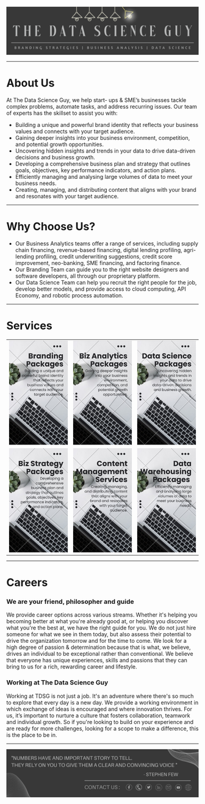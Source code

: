 <p align="center"><a href="https://github.com/Mihir-Ai-lab/The_Data_Science_Guy"><img src="https://github.com/Mihir-Ai-lab/The_Data_Science_Guy/blob/main/Images/Notebook%20Header.png"></a></p>

---
# About Us

At The Data Science Guy, we help start- ups & SME’s businesses tackle complex problems, automate tasks, and address recurring issues. 
Our team of experts has the skillset to assist you with:

- Building a unique and powerful brand identity that reflects your business values and connects with your target audience.
- Gaining deeper insights into your business environment, competition, and potential growth opportunities.
- Uncovering hidden insights and trends in your data to drive data-driven decisions and business growth.
- Developing a comprehensive business plan and strategy that outlines goals, objectives, key performance indicators, and action plans.
- Efficiently managing and analysing large volumes of data to meet your business needs.
- Creating, managing, and distributing content that aligns with your brand and resonates with your target audience.

---
# Why Choose Us?  

- Our Business Analytics teams offer a range of services, including supply chain financing, revenue-based financing, digital lending profiling, agri-lending profiling, credit underwriting suggestions, credit score improvement, neo-banking, SME financing, and factoring finance.
- Our Branding Team can guide you to the right website designers and software developers, all through our proprietary platform.
- Our Data Science Team can help you recruit the right people for the job, develop better models, and provide access to cloud computing, API Economy, and robotic process automation.

---
# Services

| | | |
|:--|:--|:--|
| <a href="https://github.com/Mihir-Ai-lab/The_Data_Science_Guy/tree/main/Services/Branding"><img src="https://github.com/Mihir-Ai-lab/The_Data_Science_Guy/blob/main/Services/Images/Branding.png"> | <a href="https://github.com/Mihir-Ai-lab/The_Data_Science_Guy/tree/main/Services/Business%20Analysis"><img src="https://github.com/Mihir-Ai-lab/The_Data_Science_Guy/blob/main/Services/Images/Business Analytics.png"> | <a href="https://github.com/Mihir-Ai-lab/The_Data_Science_Guy/tree/main/Services/Data%20Science"><img src="https://github.com/Mihir-Ai-lab/The_Data_Science_Guy/blob/main/Services/Images/Data Science.png">
| <a href="https://github.com/Mihir-Ai-lab/The_Data_Science_Guy/tree/main/Services/Business%20Strategy"><img src="https://github.com/Mihir-Ai-lab/The_Data_Science_Guy/blob/main/Services/Images/Business Strategy.png"> | <a href="https://github.com/Mihir-Ai-lab/The_Data_Science_Guy/tree/main/Services/Content%20Management"><img src="https://github.com/Mihir-Ai-lab/The_Data_Science_Guy/blob/main/Services/Images/Content Management.png"> | <a href="https://github.com/Mihir-Ai-lab/The_Data_Science_Guy/tree/main/Services/Data%20Warehousing"><img src="https://github.com/Mihir-Ai-lab/The_Data_Science_Guy/blob/main/Services/Images/Data Warehousing.png"> |

---
# Careers

### We are your friend, philosopher and guide

We provide career options across various streams. Whether it's helping you becoming better at what you're already good at, or helping you discover what you're the best at, we have the right guide for you.
We do not just hire someone for what we see in them today, but also assess their potential to drive the organization tomorrow and for the time to come. We look for a high degree of passion & determination because that is what, we believe, drives an individual to be exceptional rather than conventional.
We believe that everyone has unique experiences, skills and passions that they can bring to us for a rich, rewarding career and lifestyle.

### Working at The Data Science Guy

Working at TDSG is not just a job. It's an adventure where there's so much to explore that every day is a new day. We provide a working environment in which exchange of ideas is encouraged and where innovation thrives.
For us, it’s important to nurture a culture that fosters collaboration, teamwork and individual growth. So if you're looking to build on your experience and are ready for more challenges, looking for a scope to make a difference, this is the place to be in.

---
<p align="center"><a href="https://thedatascienceguy.go.studio/"><img src="https://github.com/Mihir-Ai-lab/The_Data_Science_Guy/blob/main/Images/Notebook%20Footer.png"></a></p>
